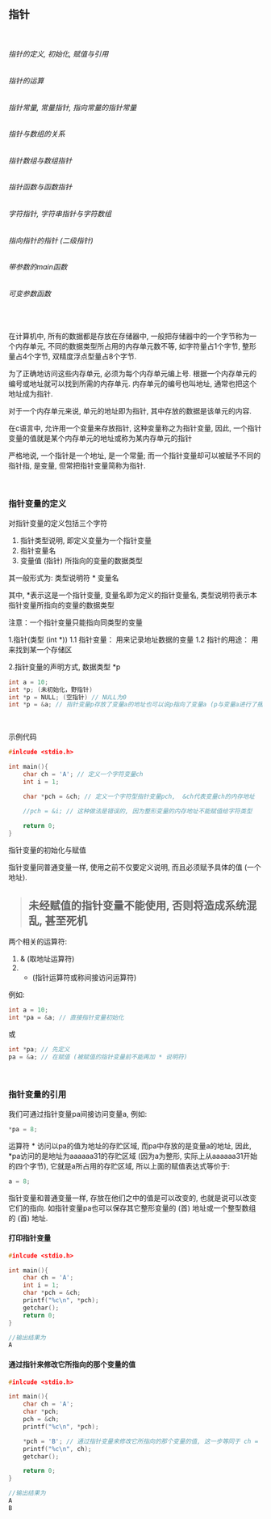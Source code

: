 ## 指针 

<br>

###### 指针的定义, 初始化, 赋值与引用
###### 指针的运算
###### 指针常量, 常量指针, 指向常量的指针常量
###### 指针与数组的关系
###### 指针数组与数组指针
###### 指针函数与函数指针
###### 字符指针, 字符串指针与字符数组
###### 指向指针的指针 (二级指针)
###### 带参数的main函数
###### 可变参数函数

<br>

在计算机中, 所有的数据都是存放在存储器中, 一般把存储器中的一个字节称为一个内存单元, 不同的数据类型所占用的内存单元数不等, 如字符量占1个字节, 整形量占4个字节, 双精度浮点型量占8个字节.

为了正确地访问这些内存单元, 必须为每个内存单元编上号. 根据一个内存单元的编号或地址就可以找到所需的内存单元. 内存单元的编号也叫地址, 通常也把这个地址成为指针.

对于一个内存单元来说, 单元的地址即为指针, 其中存放的数据是该单元的内容.

在c语言中, 允许用一个变量来存放指针, 这种变量称之为指针变量, 因此, 一个指针变量的值就是某个内存单元的地址或称为某内存单元的指针

严格地说, 一个指针是一个地址, 是一个常量; 而一个指针变量却可以被赋予不同的指针指, 是变量, 但常把指针变量简称为指针.

<br>

### 指针变量的定义

对指针变量的定义包括三个字符
1) 指针类型说明, 即定义变量为一个指针变量
2) 指针变量名
3) 变量值 (指针) 所指向的变量的数据类型

其一般形式为:
类型说明符 * 变量名

其中, *表示这是一个指针变量, 变量名即为定义的指针变量名, 类型说明符表示本指针变量所指向的变量的数据类型

注意：一个指针变量只能指向同类型的变量


1.指针(类型 (int *))
1.1 指针变量：	用来记录地址数据的变量
1.2 指针的用途： 用来找到某一个存储区

2.指针变量的声明方式, 数据类型 *p
```c
int a = 10;
int *p; (未初始化，野指针)
int *p = NULL; (空指针) // NULL为0
int *p = &a; // 指针变量p存放了变量a的地址也可以说p指向了变量a (p与变量a进行了捆绑)
```

<br>

示例代码

```c
#inlcude <stdio.h>

int main(){
    char ch = 'A'; // 定义一个字符变量ch
    int i = 1;

    char *pch = &ch; // 定义一个字符型指针变量pch,  &ch代表变量ch的内存地址

    //pch = &i; // 这种做法是错误的, 因为整形变量的内存地址不能赋值给字符类型
    
    return 0;	
}

```

指针变量的初始化与赋值

指针变量同普通变量一样, 使用之前不仅要定义说明, 而且必须赋予具体的值 (一个地址).

> ## 未经赋值的指针变量不能使用, 否则将造成系统混乱, 甚至死机

两个相关的运算符:
1) & (取地址运算符)
2) * (指针运算符或称间接访问运算符)

例如:
```c
int a = 10;
int *pa = &a; // 直接指针变量初始化
```

或 

```c
int *pa; // 先定义
pa = &a; // 在赋值 (被赋值的指针变量前不能再加 * 说明符)
```

<br>

### 指针变量的引用

我们可通过指针变量pa间接访问变量a, 例如:
```c
*pa = 8;
```

运算符 * 访问以pa的值为地址的存贮区域, 而pa中存放的是变量a的地址, 因此, *pa访问的是地址为aaaaaa31的存贮区域 (因为a为整形, 实际上从aaaaaa31开始的四个字节), 它就是a所占用的存贮区域, 所以上面的赋值表达式等价于:
```c
a = 8;
```

指针变量和普通变量一样, 存放在他们之中的值是可以改变的, 也就是说可以改变它们的指向. 如指针变量pa也可以保存其它整形变量的 (首) 地址或一个整型数组的 (首) 地址.

#### 打印指针变量

```c
#inlcude <stdio.h>

int main(){
    char ch = 'A'; 
    int i = 1;
    char *pch = &ch; 
    printf("%c\n", *pch);
    getchar(); 
    return 0;	
}

//输出结果为
A
```

#### 通过指针来修改它所指向的那个变量的值

```c
#inlcude <stdio.h>

int main(){
    char ch = 'A'; 
    char *pch;
    pch = &ch;
    printf("%c\n", *pch);

    *pch = 'B'; // 通过指针变量来修改它所指向的那个变量的值, 这一步等同于 ch = 'B'
    printf("%c\n", ch);
    getchar(); 

    return 0;	
}

//输出结果为
A
B
```
